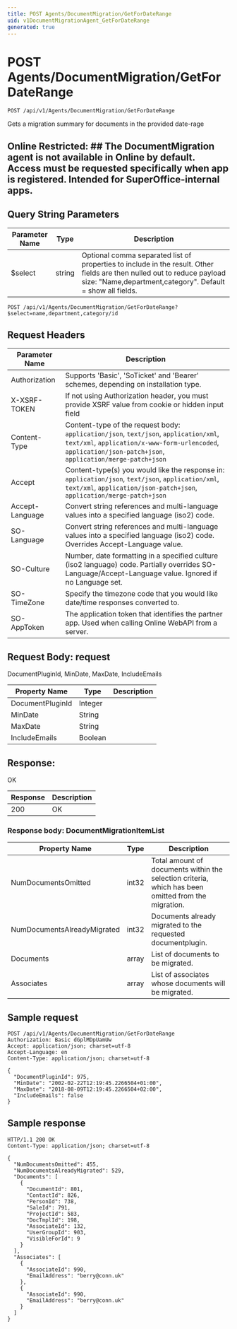 ```yaml
---
title: POST Agents/DocumentMigration/GetForDateRange
uid: v1DocumentMigrationAgent_GetForDateRange
generated: true
---
```


# POST Agents/DocumentMigration/GetForDateRange

```http
POST /api/v1/Agents/DocumentMigration/GetForDateRange
```

Gets a migration summary for documents in the provided date-rage


## Online Restricted: ## The DocumentMigration agent is not available in Online by default. Access must be requested specifically when app is registered. Intended for SuperOffice-internal apps.






## Query String Parameters

| Parameter Name | Type |  Description |
|----------------|------|--------------|
| $select | string |  Optional comma separated list of properties to include in the result. Other fields are then nulled out to reduce payload size: "Name,department,category". Default = show all fields. |

```http
POST /api/v1/Agents/DocumentMigration/GetForDateRange?$select=name,department,category/id
```


## Request Headers

| Parameter Name | Description |
|----------------|-------------|
| Authorization  | Supports 'Basic', 'SoTicket' and 'Bearer' schemes, depending on installation type. |
| X-XSRF-TOKEN   | If not using Authorization header, you must provide XSRF value from cookie or hidden input field |
| Content-Type | Content-type of the request body: `application/json`, `text/json`, `application/xml`, `text/xml`, `application/x-www-form-urlencoded`, `application/json-patch+json`, `application/merge-patch+json` |
| Accept         | Content-type(s) you would like the response in: `application/json`, `text/json`, `application/xml`, `text/xml`, `application/json-patch+json`, `application/merge-patch+json` |
| Accept-Language | Convert string references and multi-language values into a specified language (iso2) code. |
| SO-Language | Convert string references and multi-language values into a specified language (iso2) code. Overrides Accept-Language value. |
| SO-Culture | Number, date formatting in a specified culture (iso2 language) code. Partially overrides SO-Language/Accept-Language value. Ignored if no Language set. |
| SO-TimeZone | Specify the timezone code that you would like date/time responses converted to. |
| SO-AppToken | The application token that identifies the partner app. Used when calling Online WebAPI from a server. |

## Request Body: request 

DocumentPluginId, MinDate, MaxDate, IncludeEmails 

| Property Name | Type |  Description |
|----------------|------|--------------|
| DocumentPluginId | Integer |  |
| MinDate | String |  |
| MaxDate | String |  |
| IncludeEmails | Boolean |  |

## Response:

OK

| Response | Description |
|----------------|-------------|
| 200 | OK |

### Response body: DocumentMigrationItemList

| Property Name | Type |  Description |
|----------------|------|--------------|
| NumDocumentsOmitted | int32 | Total amount of documents within the selection criteria, which has been omitted from the migration. |
| NumDocumentsAlreadyMigrated | int32 | Documents already migrated to the requested documentplugin. |
| Documents | array | List of documents to be migrated. |
| Associates | array | List of associates whose documents will be migrated. |

## Sample request

```http!
POST /api/v1/Agents/DocumentMigration/GetForDateRange
Authorization: Basic dGplMDpUamUw
Accept: application/json; charset=utf-8
Accept-Language: en
Content-Type: application/json; charset=utf-8

{
  "DocumentPluginId": 975,
  "MinDate": "2002-02-22T12:19:45.2266504+01:00",
  "MaxDate": "2018-08-09T12:19:45.2266504+02:00",
  "IncludeEmails": false
}
```

## Sample response

```http_
HTTP/1.1 200 OK
Content-Type: application/json; charset=utf-8

{
  "NumDocumentsOmitted": 455,
  "NumDocumentsAlreadyMigrated": 529,
  "Documents": [
    {
      "DocumentId": 801,
      "ContactId": 826,
      "PersonId": 738,
      "SaleId": 791,
      "ProjectId": 583,
      "DocTmplId": 198,
      "AssociateId": 132,
      "UserGroupId": 903,
      "VisibleForId": 9
    }
  ],
  "Associates": [
    {
      "AssociateId": 990,
      "EmailAddress": "berry@conn.uk"
    },
    {
      "AssociateId": 990,
      "EmailAddress": "berry@conn.uk"
    }
  ]
}
```